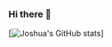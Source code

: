 ### Hi there 👋

[![Joshua's GitHub stats](https://github-readme-stats.vercel.app/api?username=jestes15&langs_count=10)]

<!-- (https://github.com/anuraghazra/github-readme-stats) -->

<!--
**jestes15/jestes15** is a ✨ _special_ ✨ repository because its `README.md` (this file) appears on your GitHub profile.

Here are some ideas to get you started:

- 🔭 I’m currently working on ...
- 🌱 I’m currently learning ...
- 👯 I’m looking to collaborate on ...
- 🤔 I’m looking for help with ...
- 💬 Ask me about ...
- 📫 How to reach me: ...
- 😄 Pronouns: ...
- ⚡ Fun fact: ...
-->
